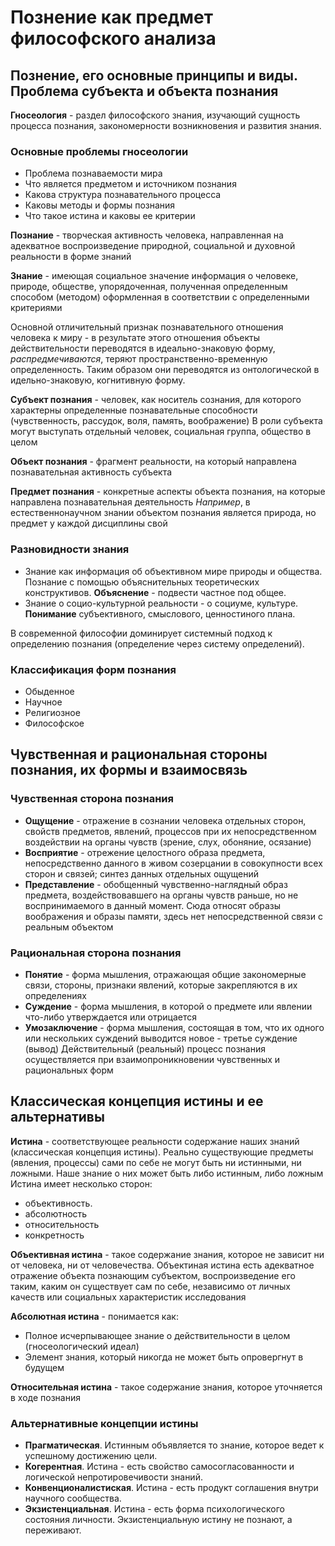 # Познение как предмет философского анализа

## Познение, его основные принципы и виды. Проблема субъекта и объекта познания

**Гносеология** - раздел философского знания, изучающий сущность процесса познания, закономерности возникновения и развития знания.

### Основные проблемы гносеологии
- Проблема познаваемости мира
- Что является предметом и источником познания
- Какова структура познавательного процесса
- Каковы методы и формы познания
- Что такое истина и каковы ее критерии

**Познание** - творческая активность человека, направленная на адекватное воспроизведение природной, социальной и духовной реальности в форме знаний

**Знание** - имеющая социальное значение информация о человеке, природе, обществе, упорядоченная, полученная определенным способом (методом) оформленная в соответствии с определенными критериями

Основной отличительный признак познавательного отношения человека к миру - в результате этого отношения объекты действительности переводятся в идеально-знаковую форму, _распредмечиваются_, теряют пространственно-временную определенность. Таким образом они переводятся из онтологической в идельно-знаковую, когнитивную форму.

**Субъект познания** - человек, как носитель сознания, для которого характерны определенные познавательные способности (чувственность, рассудок, воля, память, воображение)
В роли субъекта могут выступать отдельный человек, социальная группа, общество в целом

**Объект познания** - фрагмент реальности, на который направлена познавательная активность субъекта

**Предмет познания** - конкретные аспекты объекта познания, на которые направлена познавательная деятельность
_Например_, в естественнонаучном знании объектом познания является природа, но предмет у каждой дисциплины свой

### Разновидности знания
- Знание как информация об объективном мире природы и общества. Познание с помощью объяснительных теоретических конструктивов. **Объяснение** - подвести частное под общее.
- Знание о социо-культурной реальности - о социуме, культуре. **Понимание** субъективного, смыслового, ценностиного плана.

В современной философии доминирует системный подход к определению познания (определение через систему определений).

### Классификация форм познания
- Обыденное
- Научное
- Религиозное
- Философское

## Чувственная и рациональная стороны познания, их формы и взаимосвязь

### Чувственная сторона познания
- **Ощущение** - отражение в сознании человека отдельных сторон, свойств предметов, явлений, процессов при их непосредственном воздействии на органы чувств (зрение, слух, обоняние, осязание)
- **Восприятие** - отрежение целостного образа предмета, непосредственно данного в живом созерцании в совокупности всех сторон и связей; синтез данных отдельных ощущений
- **Представление** - обобщенный чувственно-наглядный образ предмета, воздействовавшего на органы чувств раньше, но не воспринимаемого в данный момент. Сюда относят образы воображения и образы памяти, здесь нет непосредственной связи с реальным объектом
### Рациональная сторона познания
- **Понятие** - форма мышления, отражающая общие закономерные связи, стороны, признаки явлений, которые закрепляются в их определениях
- **Суждение** - форма мышления, в которой о предмете или явлении что-либо утверждается или отрицается
- **Умозаключение** - форма мышления, состоящая в том, что их одного или нескольких суждений выводится новое - третье суждение (вывод)
Действительный (реальный) процесс познания осуществляется при взаимопроникновении чувственных и рациональных форм

## Классическая концепция истины и ее альтернативы

**Истина** - соответствующее реальности содержание наших знаний (классическая концепция истины).
Реально существующие предметы (явления, процессы) сами по себе не могут быть ни истинными, ни ложными. Наше знание о них может быть либо истинным, либо ложным
Истина имеет несколько сторон:
- объективность. 
- абсолютность
- относительность
- конкретность

**Объективная истина** - такое содержание знания, которое не зависит ни от человека, ни от человечества. Объектиная истина есть адекватное отражение объекта познающим субъектом, воспроизведение его таким, каким он существует сам по себе, независимо от личных качеств или социальных характеристик исследования

**Абсолютная истина** - понимается как:
- Полное исчерпывающее знание о действительности в целом (гносеологический идеал)
- Элемент знания, который никогда не может быть опровергнут в будущем

**Относительная истина** - такое содержание знания, которое уточняется в ходе познания

### Альтернативные концепции истины
- **Прагматическая**. Истинным объявляется то знание, которое ведет к успешному достижению цели.
- **Когерентная**. Истина - есть свойство самосогласованности и логической непротировечивости знаний.
- **Конвенционалистиская**. Истина - есть продукт соглашения внутри научного сообщества.
- **Экзистенциальная**. Истина - есть форма психологического состояния личности. Экзистенциальную истину не познают, а переживают.
